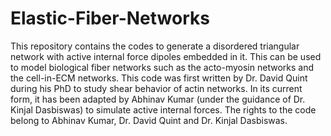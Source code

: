 # Elastic-Fiber-Networks
This repository contains the codes to generate a disordered triangular network with active internal force dipoles embedded in it. This can be used to model biological fiber networks such as the acto-myosin networks and the cell-in-ECM networks. This code was first written by Dr. David Quint during his PhD to study shear behavior of actin networks. In its current form, it has been adapted by Abhinav Kumar (under the guidance of Dr. Kinjal Dasbiswas) to simulate active internal forces. The rights to the code belong to Abhinav Kumar, Dr. David Quint and Dr. Kinjal Dasbiswas.
